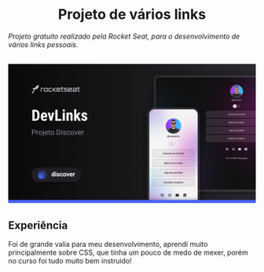 <h1 align="center">Projeto de vários links</h1>
<p><i>Projeto gratuito realizado pela Rocket Seat, para o desenvolvimento de vários links pessoais.</p></i>
<br>
<img src="./assets/Cover.png" no-repeat>
<br>
<h2>Experiência</h2>
<p>Foi de grande valia para meu desenvolvimento, aprendi muito principalmente sobre CSS, que tinha um pouco de medo de mexer, porém no curso foi tudo muito bem instruido!</p>
